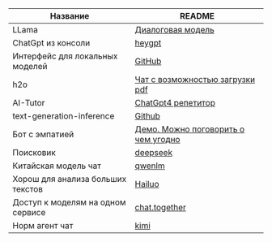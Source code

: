 

| Название | README |
| ------ | ------ |
| LLama| [Диалоговая модель](https://github.com/ggerganov/llama.cpp) |
| ChatGpt из консоли| [heygpt](https://github.com/fuyufjh/heygpt) |
|Интерфейс для локальных моделей|[GitHub](https://github.com/oobabooga/text-generation-webui)|
|h2o|[Чат с возможностью загрузки pdf](https://gpt.h2o.ai/)|
|AI-Tutor|[ChatGpt4 репетитор](https://github.com/JushBJJ/Mr.-Ranedeer-AI-Tutor)|
|text-generation-inference|[Github](https://github.com/huggingface/text-generation-inference)|
|Бот с эмпатией|[Демо. Можно поговорить о чем угодно](https://demo.hume.ai/)|
|Поисковик|[deepseek](https://chat.deepseek.com/)|
|Китайская модель чат|[qwenlm](https://chat.qwenlm.ai/)|
|Хорош для анализа больших текстов|[Hailuo](https://www.hailuo.ai/)|
|Доступ к моделям на одном сервисе|[chat.together](https://chat.together.ai/)|
|Норм агент чат|[kimi](https://www.kimi.com/)|
